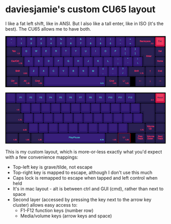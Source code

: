 # daviesjamie's custom CU65 layout

I like a fat left shift, like in ANSI. But I also like a tall enter, like in
ISO (it's the best). The CU65 allows me to have both.

![base layer](base.png)

![layer 1](layer_1.png)

This is my custom layout, which is more-or-less exactly what you'd expect with
a few convenience mappings:

* Top-left key is grave/tilde, not escape
* Top-right key is mapped to escape, although I don't use this much
* Caps lock is remapped to escape when tapped and left control when held
* It's in mac layout - alt is between ctrl and GUI (cmd), rather than next
  to space
* Second layer (accessed by pressing the key next to the arrow key cluster)
  allows easy access to:
  * F1-F12 function keys (number row)
  * Media/volume keys (arrow keys and space)
